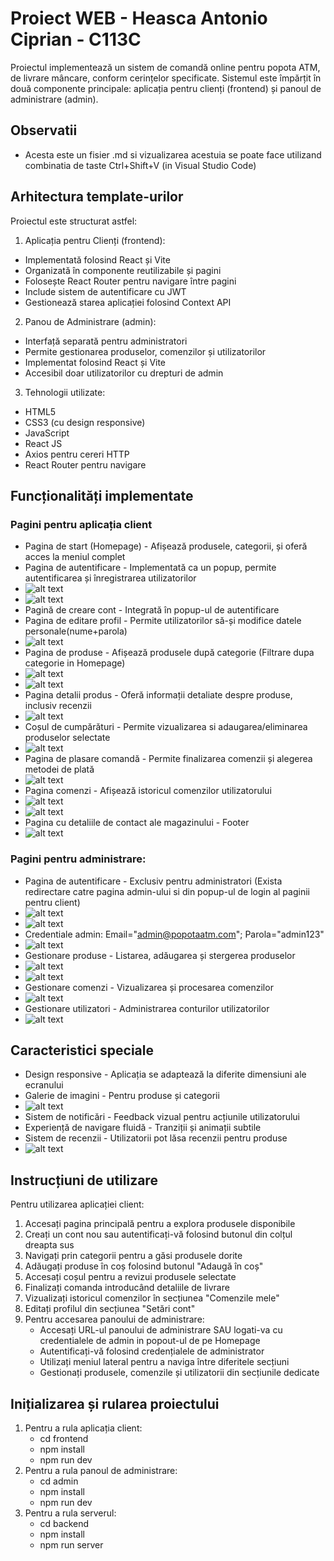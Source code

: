 # Proiect WEB - Heasca Antonio Ciprian - C113C
Proiectul implementează un sistem de comandă online pentru popota ATM, de livrare mâncare, conform cerințelor specificate. Sistemul este împărțit în două componente principale: aplicația pentru clienți (frontend) și panoul de administrare (admin).

## Observatii
- Acesta este un fisier .md si vizualizarea acestuia se poate face utilizand combinatia de taste Ctrl+Shift+V (in Visual Studio Code)

## Arhitectura template-urilor
Proiectul este structurat astfel:
1. Aplicația pentru Clienți (frontend):
- Implementată folosind React și Vite
- Organizată în componente reutilizabile și pagini
- Folosește React Router pentru navigare între pagini
- Include sistem de autentificare cu JWT
- Gestionează starea aplicației folosind Context API

2. Panou de Administrare (admin):
- Interfață separată pentru administratori
- Permite gestionarea produselor, comenzilor și utilizatorilor
- Implementat folosind React și Vite
- Accesibil doar utilizatorilor cu drepturi de admin


3. Tehnologii utilizate:
- HTML5
- CSS3 (cu design responsive)
- JavaScript
- React JS
- Axios pentru cereri HTTP
- React Router pentru navigare


## Funcționalități implementate
### Pagini pentru aplicația client
- Pagina de start (Homepage) - Afișează produsele, categorii, și oferă acces la meniul complet
- Pagina de autentificare - Implementată ca un popup, permite autentificarea și înregistrarea utilizatorilor
- ![alt text](image-7.png)
- ![alt text](image-8.png)
- Pagină de creare cont - Integrată în popup-ul de autentificare
- Pagina de editare profil - Permite utilizatorilor să-și modifice datele personale(nume+parola)
- ![alt text](image-6.png)
- Pagina de produse - Afișează produsele după categorie (Filtrare dupa categorie in Homepage)
- ![alt text](image-9.png)
- ![alt text](image-10.png)
- Pagina detalii produs - Oferă informații detaliate despre produse, inclusiv recenzii
- ![alt text](image-11.png)
- Coșul de cumpărături - Permite vizualizarea si adaugarea/eliminarea produselor selectate
- ![alt text](image-12.png)
- Pagina de plasare comandă - Permite finalizarea comenzii și alegerea metodei de plată
- ![alt text](image-13.png)
- Pagina comenzi - Afișează istoricul comenzilor utilizatorului
- ![alt text](image-4.png)
- ![alt text](image-5.png)
- Pagina cu detaliile de contact ale magazinului - Footer
- ![alt text](image-3.png)

### Pagini pentru administrare:
- Pagina de autentificare - Exclusiv pentru administratori (Exista redirectare catre pagina admin-ului si din popup-ul de login al paginii pentru client)
- ![alt text](image-1.png)
- ![alt text](image-2.png)
- Credentiale admin: Email="admin@popotaatm.com"; Parola="admin123"
- ![alt text](image.png)
- Gestionare produse - Listarea, adăugarea și stergerea produselor
- ![alt text](image-14.png)
- ![alt text](image-15.png)
- Gestionare comenzi - Vizualizarea și procesarea comenzilor
- ![alt text](image-16.png)
- Gestionare utilizatori - Administrarea conturilor utilizatorilor
- ![alt text](image-17.png)

## Caracteristici speciale
- Design responsive - Aplicația se adaptează la diferite dimensiuni ale ecranului
- Galerie de imagini - Pentru produse și categorii
- ![alt text](image-18.png)
- Sistem de notificări - Feedback vizual pentru acțiunile utilizatorului
- Experiență de navigare fluidă - Tranziții și animații subtile
- Sistem de recenzii - Utilizatorii pot lăsa recenzii pentru produse
- ![alt text](image-19.png)

## Instrucțiuni de utilizare
Pentru utilizarea aplicației client:
1. Accesați pagina principală pentru a explora produsele disponibile
2. Creați un cont nou sau autentificați-vă folosind butonul din colțul dreapta sus
3. Navigați prin categorii pentru a găsi produsele dorite
4. Adăugați produse în coș folosind butonul "Adaugă în coș"
5. Accesați coșul pentru a revizui produsele selectate
6. Finalizați comanda introducând detaliile de livrare
7. Vizualizați istoricul comenzilor în secțiunea "Comenzile mele"
8. Editați profilul din secțiunea "Setări cont"
9. Pentru accesarea panoului de administrare:
    - Accesați URL-ul panoului de administrare SAU logati-va cu credentialele de admin in popout-ul de pe Homepage
    - Autentificați-vă folosind credențialele de administrator
    - Utilizați meniul lateral pentru a naviga între diferitele secțiuni
    - Gestionați produsele, comenzile și utilizatorii din secțiunile dedicate


## Inițializarea și rularea proiectului
1. Pentru a rula aplicația client:
    - cd frontend
    - npm install
    - npm run dev
2. Pentru a rula panoul de administrare:
    - cd admin
    - npm install
    - npm run dev
3. Pentru a rula serverul:
    - cd backend
    - npm install
    - npm run server